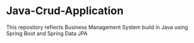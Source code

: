 ﻿# Java-Crud-Application

This repository reflects Business Management System build in Java using Spring Boot and Spring Data JPA
